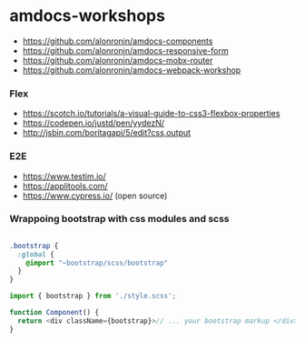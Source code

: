 # amdocs-workshops

- https://github.com/alonronin/amdocs-components
- https://github.com/alonronin/amdocs-responsive-form
- https://github.com/alonronin/amdocs-mobx-router
- https://github.com/alonronin/amdocs-webpack-workshop

### Flex

- https://scotch.io/tutorials/a-visual-guide-to-css3-flexbox-properties
- https://codepen.io/justd/pen/yydezN/
- http://jsbin.com/boritagapi/5/edit?css,output

### E2E

- https://www.testim.io/
- https://applitools.com/
- https://www.cypress.io/ (open source)

### Wrappoing bootstrap with css modules and scss

```scss

.bootstrap {
  :global {
    @import "~bootstrap/scss/bootstrap"
  }
}

```

```js
import { bootstrap } from './style.scss';

function Component() {
  return <div className={bootstrap}>// ... your bootstrap markup </div>;
}
```
